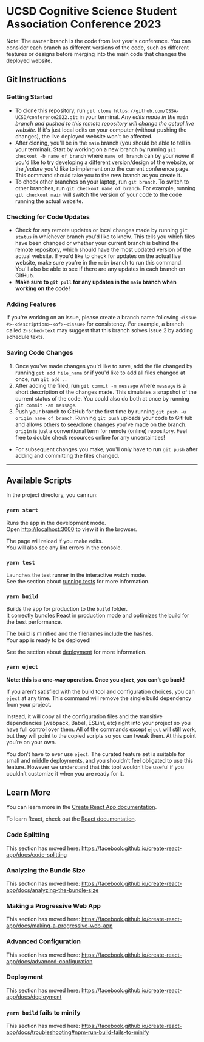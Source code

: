 # UCSD Cognitive Science Student Association Conference 2023
Note: The `master` branch is the code from last year's conference. You can consider each branch as different versions of the code, such as different features or designs before merging into the main code that changes the deployed website.
## Git Instructions
### Getting Started
* To clone this repository, run `git clone https://github.com/CSSA-UCSD/conference2022.git` in your terminal. *Any edits made in the `main` branch and pushed to this remote repository will change the actual live website.* If it's just local edits on your computer (without pushing the changes), the live deployed website won't be affected. 
* After cloning, you'll be in the `main` branch (you should be able to tell in your terminal). Start by working on a new branch by running `git checkout -b name_of_branch` where `name_of_branch` can by your *name* if you'd like to try developing a different version/design of the website, or the *feature* you'd like to implement onto the current conference page. This command should take you to the new branch as you create it.
* To check other branches on your laptop, run `git branch`. To switch to other branches, run `git checkout name_of_branch`. For example, running `git checkout main` will switch the version of your code to the code running the actual website. 
### Checking for Code Updates
* Check for any remote updates or local changes made by running `git status` in whichever branch you'd like to know. This tells you which files have been changed or whether your current branch is behind the remote repository, which should have the most updated version of the actual website. If you'd like to check for updates on the actual live website, make sure you're in the `main` branch to run this command. You'll also be able to see if there are any updates in each branch on GitHub.
* **Make sure to `git pull` for any updates in the `main` branch when working on the code!** 

### Adding Features
If you're working on an issue, please create a branch name following `<issue #>-<description>-<of>-<issue>` for consistency. For example, a branch called `2-sched-text` may suggest that this branch solves issue 2 by adding schedule texts.

### Saving Code Changes
1. Once you've made changes you'd like to save, add the file changed by running `git add file_name` or if you'd like to add all files changed at once, run `git add .`.
2. After adding the filed, run `git commit -m message` where `message` is a short description of the changes made. This simulates a snapshot of the current status of the code. You could also do both at once by running `git commit -am message`.
3. Push your branch to GitHub for the first time by running `git push -u origin name_of_branch`. Running `git push` uploads your code to GitHub and allows others to see/clone changes you've made on the branch. `origin` is just a conventional term for remote (online) repository. Feel free to double check resources online for any uncertainties! 
* For subsequent changes you make, you'll only have to run `git push` after adding and committing the files changed. 
---

## Available Scripts
In the project directory, you can run:

### `yarn start`

Runs the app in the development mode.<br />
Open [http://localhost:3000](http://localhost:3000) to view it in the browser.

The page will reload if you make edits.<br />
You will also see any lint errors in the console.

### `yarn test`

Launches the test runner in the interactive watch mode.<br />
See the section about [running tests](https://facebook.github.io/create-react-app/docs/running-tests) for more information.

### `yarn build`

Builds the app for production to the `build` folder.<br />
It correctly bundles React in production mode and optimizes the build for the best performance.

The build is minified and the filenames include the hashes.<br />
Your app is ready to be deployed!

See the section about [deployment](https://facebook.github.io/create-react-app/docs/deployment) for more information.

### `yarn eject`

**Note: this is a one-way operation. Once you `eject`, you can’t go back!**

If you aren’t satisfied with the build tool and configuration choices, you can `eject` at any time. This command will remove the single build dependency from your project.

Instead, it will copy all the configuration files and the transitive dependencies (webpack, Babel, ESLint, etc) right into your project so you have full control over them. All of the commands except `eject` will still work, but they will point to the copied scripts so you can tweak them. At this point you’re on your own.

You don’t have to ever use `eject`. The curated feature set is suitable for small and middle deployments, and you shouldn’t feel obligated to use this feature. However we understand that this tool wouldn’t be useful if you couldn’t customize it when you are ready for it.

## Learn More

You can learn more in the [Create React App documentation](https://facebook.github.io/create-react-app/docs/getting-started).

To learn React, check out the [React documentation](https://reactjs.org/).

### Code Splitting

This section has moved here: https://facebook.github.io/create-react-app/docs/code-splitting

### Analyzing the Bundle Size

This section has moved here: https://facebook.github.io/create-react-app/docs/analyzing-the-bundle-size

### Making a Progressive Web App

This section has moved here: https://facebook.github.io/create-react-app/docs/making-a-progressive-web-app

### Advanced Configuration

This section has moved here: https://facebook.github.io/create-react-app/docs/advanced-configuration

### Deployment

This section has moved here: https://facebook.github.io/create-react-app/docs/deployment

### `yarn build` fails to minify

This section has moved here: https://facebook.github.io/create-react-app/docs/troubleshooting#npm-run-build-fails-to-minify
